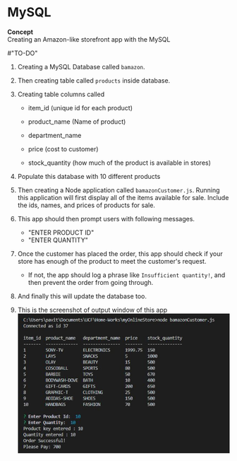 # MySQL

**Concept**  
Creating an Amazon-like storefront app with the MySQL

#"TO-DO"

1. Creating a MySQL Database called `bamazon`.  

2. Then creating table called `products` inside database.

3. Creating table columns called

   * item_id (unique id for each product)

   * product_name (Name of product)

   * department_name

   * price (cost to customer)

   * stock_quantity (how much of the product is available in stores)

4. Populate this database with 10 different products

5. Then creating a Node application called `bamazonCustomer.js`. Running this application will first display all of the items available for sale. Include the ids, names, and prices of products for sale.

6. This app should then prompt users with following messages.

   * "ENTER PRODUCT ID"
   * "ENTER QUANTITY"

7. Once the customer has placed the order, this app should check if your store has enough of the product to meet the customer's request.

   * If not, the app should log a phrase like `Insufficient quantity!`, and then prevent the order from going through.

8. And finally this will update the database too.

9. This is the screenshot of output window of this app ![ScreenShot](Capture.JPG)

